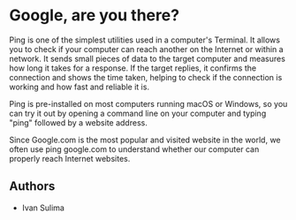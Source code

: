 # Google, are you there?

Ping is one of the simplest utilities used in a computer's Terminal. It allows you to check if your computer can reach another on the Internet or within a network. It sends small pieces of data to the target computer and measures how long it takes for a response. If the target replies, it confirms the connection and shows the time taken, helping to check if the connection is working and how fast and reliable it is. 

Ping is pre-installed on most computers running macOS or Windows, so you can try it out by opening a command line on your computer and typing "ping" followed by a website address.

Since Google.com is the most popular and visited website in the world, we often use ping google.com to understand whether our computer can properly reach Internet websites.

## Authors
- Ivan Sulima
